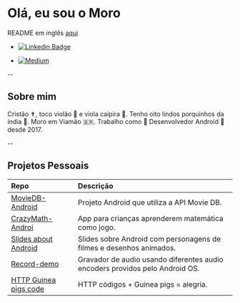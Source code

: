 # Olá, eu sou o Moro

README em inglês [aqui](README.md)

- [![Linkedin Badge](https://img.shields.io/badge/-LinkedIn-blue?style=flat-square&logo=Linkedin&logoColor=white)](https://www.linkedin.com/in/gabrielbronzattimoro15031994/)

- [![Medium](https://img.shields.io/badge/Medium-12100E?style=for-the-badge&logo=medium&logoColor=white)](https://medium.com/@gabrielbronzattimoro.es)

--

## Sobre mim

Cristão ✝️, toco violão 🎸 e viola caipira 🎻. Tenho oito lindos porquinhos da índia 🐷.
Moro em Viamão 🇧🇷. Trabalho como 🤖 Desenvolvedor Android 💚 desde 2017.

--

## Projetos Pessoais

| Repo                                                                                     | Descrição                                                                    |
|:-----------------------------------------------------------------------------------------|:-----------------------------------------------------------------------------|
| [MovieDB-Android](https://github.com/gabrielbmoro/MovieDB-Android)                       | Projeto Android que utiliza a API Movie DB.                                  |
| [CrazyMath-Androi](https://github.com/gabrielbmoro/CrazyMath-Android)                    | App para crianças aprenderem matemática como jogo.                           |
| [Slides about Android](https://github.com/gabrielbmoro/slides-about-android-development) | Slides sobre Android com personagens de filmes e desenhos animados.          |
| [Record-demo](https://github.com/gabrielbmoro/record-demo)                               | Gravador de audio usando diferentes audio encoders providos pelo Android OS. |
| [HTTP Guinea pigs code](https://github.com/gabrielbmoro/httpguineapigscode)              | HTTP códigos + Guinea pigs = alegria.                                        |

